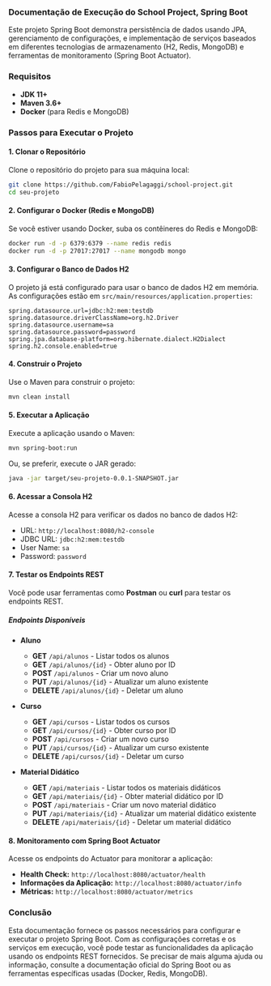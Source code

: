 ### Documentação de Execução do School Project, Spring Boot

Este projeto Spring Boot demonstra persistência de dados usando JPA, gerenciamento de configurações, e implementação de serviços baseados em diferentes tecnologias de armazenamento (H2, Redis, MongoDB) e ferramentas de monitoramento (Spring Boot Actuator).

### Requisitos

- **JDK 11+**
- **Maven 3.6+**
- **Docker** (para Redis e MongoDB)

### Passos para Executar o Projeto

#### 1. Clonar o Repositório

Clone o repositório do projeto para sua máquina local:
```sh
git clone https://github.com/FabioPelagaggi/school-project.git
cd seu-projeto
```

#### 2. Configurar o Docker (Redis e MongoDB)

Se você estiver usando Docker, suba os contêineres do Redis e MongoDB:

```sh
docker run -d -p 6379:6379 --name redis redis
docker run -d -p 27017:27017 --name mongodb mongo
```

#### 3. Configurar o Banco de Dados H2

O projeto já está configurado para usar o banco de dados H2 em memória. As configurações estão em `src/main/resources/application.properties`:

```properties
spring.datasource.url=jdbc:h2:mem:testdb
spring.datasource.driverClassName=org.h2.Driver
spring.datasource.username=sa
spring.datasource.password=password
spring.jpa.database-platform=org.hibernate.dialect.H2Dialect
spring.h2.console.enabled=true
```

#### 4. Construir o Projeto

Use o Maven para construir o projeto:

```sh
mvn clean install
```

#### 5. Executar a Aplicação

Execute a aplicação usando o Maven:

```sh
mvn spring-boot:run
```

Ou, se preferir, execute o JAR gerado:

```sh
java -jar target/seu-projeto-0.0.1-SNAPSHOT.jar
```

#### 6. Acessar a Consola H2

Acesse a consola H2 para verificar os dados no banco de dados H2:

- URL: `http://localhost:8080/h2-console`
- JDBC URL: `jdbc:h2:mem:testdb`
- User Name: `sa`
- Password: `password`

#### 7. Testar os Endpoints REST

Você pode usar ferramentas como **Postman** ou **curl** para testar os endpoints REST.

##### Endpoints Disponíveis

- **Aluno**
  - **GET** `/api/alunos` - Listar todos os alunos
  - **GET** `/api/alunos/{id}` - Obter aluno por ID
  - **POST** `/api/alunos` - Criar um novo aluno
  - **PUT** `/api/alunos/{id}` - Atualizar um aluno existente
  - **DELETE** `/api/alunos/{id}` - Deletar um aluno

- **Curso**
  - **GET** `/api/cursos` - Listar todos os cursos
  - **GET** `/api/cursos/{id}` - Obter curso por ID
  - **POST** `/api/cursos` - Criar um novo curso
  - **PUT** `/api/cursos/{id}` - Atualizar um curso existente
  - **DELETE** `/api/cursos/{id}` - Deletar um curso

- **Material Didático**
  - **GET** `/api/materiais` - Listar todos os materiais didáticos
  - **GET** `/api/materiais/{id}` - Obter material didático por ID
  - **POST** `/api/materiais` - Criar um novo material didático
  - **PUT** `/api/materiais/{id}` - Atualizar um material didático existente
  - **DELETE** `/api/materiais/{id}` - Deletar um material didático

#### 8. Monitoramento com Spring Boot Actuator

Acesse os endpoints do Actuator para monitorar a aplicação:

- **Health Check:** `http://localhost:8080/actuator/health`
- **Informações da Aplicação:** `http://localhost:8080/actuator/info`
- **Métricas:** `http://localhost:8080/actuator/metrics`

### Conclusão

Esta documentação fornece os passos necessários para configurar e executar o projeto Spring Boot. Com as configurações corretas e os serviços em execução, você pode testar as funcionalidades da aplicação usando os endpoints REST fornecidos. Se precisar de mais alguma ajuda ou informação, consulte a documentação oficial do Spring Boot ou as ferramentas específicas usadas (Docker, Redis, MongoDB).